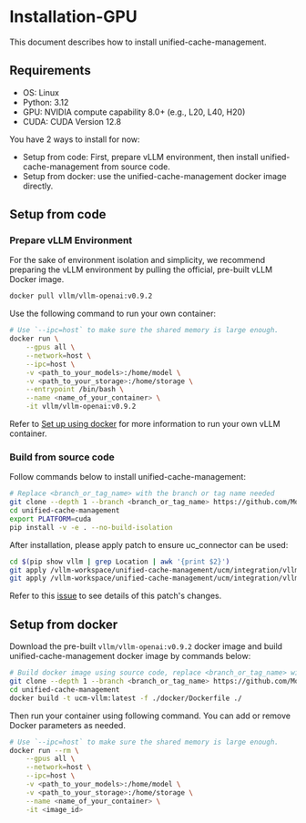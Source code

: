 # Installation-GPU
This document describes how to install unified-cache-management.

## Requirements
- OS: Linux
- Python: 3.12
- GPU: NVIDIA compute capability 8.0+ (e.g., L20, L40, H20)
- CUDA: CUDA Version 12.8

You have 2 ways to install for now:
- Setup from code: First, prepare vLLM environment, then install unified-cache-management from source code.
- Setup from docker: use the unified-cache-management docker image directly.

## Setup from code

### Prepare vLLM Environment
For the sake of environment isolation and simplicity, we recommend preparing the vLLM environment by pulling the official, pre-built vLLM Docker image.
```bash
docker pull vllm/vllm-openai:v0.9.2
```
Use the following command to run your own container:
```bash
# Use `--ipc=host` to make sure the shared memory is large enough.
docker run \
    --gpus all \
    --network=host \
    --ipc=host \
    -v <path_to_your_models>:/home/model \
    -v <path_to_your_storage>:/home/storage \
    --entrypoint /bin/bash \
    --name <name_of_your_container> \
    -it vllm/vllm-openai:v0.9.2
```
Refer to [Set up using docker](https://docs.vllm.ai/en/latest/getting_started/installation/gpu.html#set-up-using-docker) for more information to run your own vLLM container.

### Build from source code
Follow commands below to install unified-cache-management:

```bash
# Replace <branch_or_tag_name> with the branch or tag name needed
git clone --depth 1 --branch <branch_or_tag_name> https://github.com/ModelEngine-Group/unified-cache-management.git
cd unified-cache-management
export PLATFORM=cuda
pip install -v -e . --no-build-isolation
```

After installation, please apply patch to ensure uc_connector can be used:

```bash
cd $(pip show vllm | grep Location | awk '{print $2}')
git apply /vllm-workspace/unified-cache-management/ucm/integration/vllm/patch/0.9.2/vllm-adapt.patch
git apply /vllm-workspace/unified-cache-management/ucm/integration/vllm/patch/0.9.2/vllm-adapt-sparse.patch
``` 

Refer to this [issue](https://github.com/vllm-project/vllm/issues/21702) to see details of this patch's changes.

## Setup from docker
Download the pre-built `vllm/vllm-openai:v0.9.2` docker image and build unified-cache-management docker image by commands below:
 ```bash
 # Build docker image using source code, replace <branch_or_tag_name> with the branch or tag name needed
 git clone --depth 1 --branch <branch_or_tag_name> https://github.com/ModelEngine-Group/unified-cache-management.git
 cd unified-cache-management
 docker build -t ucm-vllm:latest -f ./docker/Dockerfile ./
 ```
Then run your container using following command. You can add or remove Docker parameters as needed.
```bash
# Use `--ipc=host` to make sure the shared memory is large enough.
docker run --rm \
    --gpus all \
    --network=host \
    --ipc=host \
    -v <path_to_your_models>:/home/model \
    -v <path_to_your_storage>:/home/storage \
    --name <name_of_your_container> \
    -it <image_id>
```